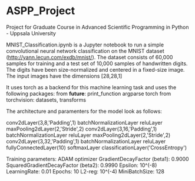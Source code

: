 # ASPP_Project
Project for Graduate Course in Advanced Scientific Programming in Python - Uppsala University

MNIST_Classification.ipynb is a Jupyter notebook to run a simple convolutional neural network classification on the MNIST dataset (http://yann.lecun.com/exdb/mnist/). The dataset consists of 60,000 samples for training and a test set of 10,000 samples of handwritten digits. The digits have been size-normalized and centered in a fixed-size image. The input images have the dimensions [28,28,1]

It uses torch as a backend for this machine learning task and uses the following packages:
from __future__: print_function
argparse
torch
from torchvision:  datasets, transforms

The architecture and paramenters for the model look as follows:

conv2dLayer(3,8,'Padding',1)
batchNormalizationLayer
reluLayer
maxPooling2dLayer(2,'Stride',2)
conv2dLayer(3,16,'Padding',1)
batchNormalizationLayer
reluLayer
maxPooling2dLayer(2,'Stride',2)
conv2dLayer(3,32,'Padding',1)
batchNormalizationLayer
reluLayer
fullyConnectedLayer(10)
softmaxLayer
classificationLayer('CrossEntropy')

Training parameters: 
ADAM optimizer
GradientDecayFactor (beta1): 0.9000
SquaredGradientDecayFactor (beta2): 0.9990
Epsilon: 10^(-8)
LearningRate: 0.01
Epochs: 10
L2-reg: 10^(-4)
MiniBatchSize: 128

